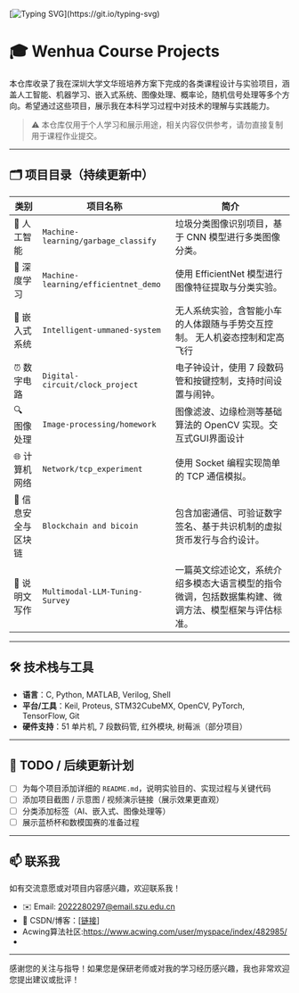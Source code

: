 [![Typing SVG](https://readme-typing-svg.herokuapp.com?font=Fira+Code&weight=3000&duration=2000&pause=750&width=700&lines=Hello!;I+am+interested+in+AI%2C+Deep+Learning%2C+and+Intelligent+Systems.;Welcome+to+my+undergraduate+course+projects!)](https://git.io/typing-svg)

# 🎓 Wenhua Course Projects

本仓库收录了我在深圳大学文华班培养方案下完成的各类课程设计与实验项目，涵盖人工智能、机器学习、嵌入式系统、图像处理、概率论，随机信号处理等多个方向。希望通过这些项目，展示我在本科学习过程中对技术的理解与实践能力。

> ⚠️ 本仓库仅用于个人学习和展示用途，相关内容仅供参考，请勿直接复制用于课程作业提交。

---

## 🗂 项目目录（持续更新中）

| 类别 | 项目名称 | 简介 |
|------|----------|------|
| 🤖 人工智能 | `Machine-learning/garbage_classify` | 垃圾分类图像识别项目，基于 CNN 模型进行多类图像分类。 |
| 🧠 深度学习 | `Machine-learning/efficientnet_demo` | 使用 EfficientNet 模型进行图像特征提取与分类实验。 |
| 📡 嵌入式系统 | `Intelligent-ummaned-system` | 无人系统实验，含智能小车的人体跟随与手势交互控制。 无人机姿态控制和定高飞行|
| ⏰ 数字电路 | `Digital-circuit/clock_project` | 电子钟设计，使用 7 段数码管和按键控制，支持时间设置与闹钟。 |
| 🔍 图像处理 | `Image-processing/homework` | 图像滤波、边缘检测等基础算法的 OpenCV 实现。交互式GUI界面设计 |
| 🌐 计算机网络 | `Network/tcp_experiment` | 使用 Socket 编程实现简单的 TCP 通信模拟。 |
| 🔐 信息安全与区块链 | `Blockchain and bicoin` | 包含加密通信、可验证数字签名、基于共识机制的虚拟货币发行与合约设计。 |
| 📄 说明文写作 | `Multimodal-LLM-Tuning-Survey` | 一篇英文综述论文，系统介绍多模态大语言模型的指令微调，包括数据集构建、微调方法、模型框架与评估标准。 |




---

## 🛠 技术栈与工具

- **语言**：C, Python, MATLAB, Verilog, Shell
- **平台/工具**：Keil, Proteus, STM32CubeMX, OpenCV, PyTorch, TensorFlow, Git
- **硬件支持**：51 单片机, 7 段数码管, 红外模块, 树莓派（部分项目）

---

## 📌 TODO / 后续更新计划

- [ ] 为每个项目添加详细的 `README.md`，说明实验目的、实现过程与关键代码
- [ ] 添加项目截图 / 示意图 / 视频演示链接（展示效果更直观）
- [ ] 分类添加标签（AI、嵌入式、图像处理等）
- [ ] 展示蓝桥杯和数模国赛的准备过程

---

## 📫 联系我

如有交流意愿或对项目内容感兴趣，欢迎联系我！

- ✉️ Email: 2022280297@email.szu.edu.cn
- 📃 CSDN/博客：[[链接](https://blog.csdn.net/diert)]
- Acwing算法社区:https://www.acwing.com/user/myspace/index/482985/
- 

---

感谢您的关注与指导！如果您是保研老师或对我的学习经历感兴趣，我也非常欢迎您提出建议或批评！


